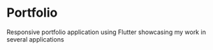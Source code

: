 # Portfolio

Responsive portfolio application using Flutter showcasing my work in several applications
